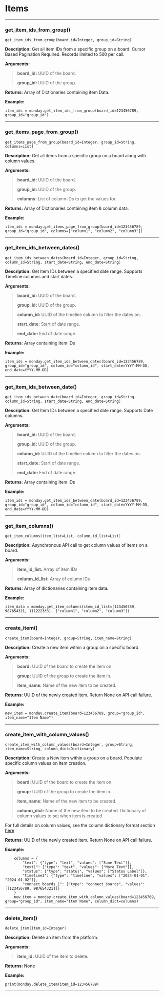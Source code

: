 # Items

---

### get_item_ids_from_group()
    get_item_ids_from_group(board_id=Integer, group_id=String)

**Description:**
Get all item IDs from a specific group on a board. Cursor Based Pagination Required. Records limited to 500 per call.

**Arguments:**
> **board_id:** UUID of the board.
> 
> **group_id:** UUID of the group.

**Returns:**
Array of Dictionaries containing item Data.

**Example:**

```item_ids = monday.get_item_ids_from_group(board_id=123456789, group_id="group_id")```

---

### get_items_page_from_group()
    get_items_page_from_group(board_id=Integer, group_id=String, columns=List)

**Description:**
Get all items from a specific group on a board along with column values.

**Arguments:**
> **board_id:** UUID of the board.
> 
> **group_id:** UUID of the group.
> 
> **columns:** List of column IDs to get the values for.

**Returns:**
Array of Dictionaries containing item & column data.

**Example:**

```item_ids = monday.get_items_page_from_group(board_id=123456789, group_id="group_id", columns=["column1", "column2", "column3"])```

---

### get_item_ids_between_dates()
    get_item_ids_between_dates(board_id=Integer, group_id=String, column_id=String, start_date=String, end_date=String)

**Description:**
Get Item IDs between a specified date range. Supports Timeline columns and start dates.

**Arguments:**
> **board_id:** UUID of the board.
> 
> **group_id:** UUID of the group.
> 
> **column_id:** UUID of the timeline column to filter the dates on.
> 
> **start_date:** Start of date range.
> 
> **end_date:** End of date range.

**Returns:**
Array containing Item IDs

**Example:**

```item_ids = monday.get_item_ids_between_dates(board_id=123456789, group_id="group_id", column_id="column_id", start_date=YYYY-MM-DD, end_date=YYYY-MM-DD)```

---

### get_item_ids_between_date()
    get_item_ids_between_date(board_id=Integer, group_id=String, column_id=String, start_date=String, end_date=String)

**Description:**
Get Item IDs between a specified date range. Supports Date columns.

**Arguments:**
> **board_id:** UUID of the board.
> 
> **group_id:** UUID of the group.
> 
> **column_id:** UUID of the timeline column to filter the dates on.
> 
> **start_date:** Start of date range.
> 
> **end_date:** End of date range.

**Returns:**
Array containing Item IDs

**Example:**

```item_ids = monday.get_item_ids_between_date(board_id=123456789, group_id="group_id", column_id="column_id", start_date=YYYY-MM-DD, end_date=YYYY-MM-DD)```

---

### get_item_columns()
    get_item_columns(item_list=List, column_id_list=List)

**Description:**
Asynchronous API call to get column values of items on a board.

**Arguments:**
> **item_id_list:** Array of item IDs
> 
> **column_id_list:** Array of column IDs

**Returns:**
Array of dictionaries containing item data.

**Example:**

```item_data = monday.get_item_columns(item_id_list=[123456789, 987654321, 111222333], ["column1", "column2", "column3"])```

---

### create_item()
    create_item(board=Integer, group=String, item_name=String)

**Description:**
Create a new item within a group on a specific board.

**Arguments:**
> **board:** UUID of the board to create the item on.
> 
> **group:** UUID of the group to create the item in.
> 
> **item_name:** Name of the new item to be created.

**Returns:**
UUID of the newly created item. Return None on API call failure.

**Example:**

```new_item = monday.create_item(board=123456789, group="group_id", item_name="Item Name")```

---

### create_item_with_column_values()
    create_item_with_column_values(board=Integer, group=String, item_name=String, column_dict=Dictionary)

**Description:**
Create a New item within a group on a board. Populate specific column values on item creation.

**Arguments:**
> **board:** UUID of the board to create the item on.
> 
> **group:** UUID of the group to create the item in.
> 
> **item_name:** Name of the new item to be created.
> 
> **column_dict:** Name of the new item to be created. Dictionary of column values to set when item is created
        
For full details on column values, see the column dictionary format section
[here](1.111%20Columns.md#column-dictionary-format-)

**Returns:**
UUID of the newly created item. Return None on API call failure.

**Example:**

```
    columns = {
        "text": {"type": "text", "values": ["Some Text"]},
        "text1": {"type": "text", "values": ["More Text"]},
        "status": {"type": "status", "values": ["Status Label"]},
        "timeline3": {"type": "timeline", "values": ["2024-01-01", "2024-01-02"]},
        "connect_boards_1": {"type": "connect_boards", "values": [[123456789, 987654321]]}
    }
    new_item = monday.create_item_with_column_values(board=123456789, group="group_id", item_name="Item Name", column_dict=columns)
```

---

### delete_item()
    delete_item(item_id=Integer)

**Description:**
Delete an item from the platform.

**Arguments:**
> **item_id:** UUID of the item to delete.

**Returns:**
None

**Example:**

```print(monday.delete_item(item_id=123456789)```

---